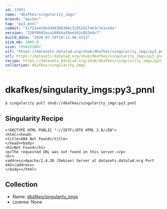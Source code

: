 ```yaml
---
id: 13801
name: "dkafkes/singularity_imgs"
branch: "master"
tag: "py3_pnnl"
commit: "1cf21a420e5d483663d4c3c052d1f4e3c7e1ce9a"
version: "220f00d2eca268b4a39ee562c052e9c7"
build_date: "2020-07-29T19:11:40.431Z"
size_mb: 2845.0
size: 1554251807
sif: "https://datasets.datalad.org/shub/dkafkes/singularity_imgs/py3_pnnl/2020-07-29-1cf21a42-220f00d2/220f00d2eca268b4a39ee562c052e9c7.sif"
url: https://datasets.datalad.org/shub/dkafkes/singularity_imgs/py3_pnnl/2020-07-29-1cf21a42-220f00d2/
recipe: https://datasets.datalad.org/shub/dkafkes/singularity_imgs/py3_pnnl/2020-07-29-1cf21a42-220f00d2/Singularity
collection: dkafkes/singularity_imgs
---
```


# dkafkes/singularity_imgs:py3_pnnl

```bash
$ singularity pull shub://dkafkes/singularity_imgs:py3_pnnl
```

## Singularity Recipe

```singularity
<!DOCTYPE HTML PUBLIC "-//IETF//DTD HTML 2.0//EN">
<html><head>
<title>404 Not Found</title>
</head><body>
<h1>Not Found</h1>
<p>The requested URL was not found on this server.</p>
<hr>
<address>Apache/2.4.38 (Debian) Server at datasets.datalad.org Port 443</address>
</body></html>
```

## Collection

 - Name: [dkafkes/singularity_imgs](https://github.com/dkafkes/singularity_imgs)
 - License: None

